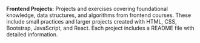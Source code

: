 **Frontend Projects:** Projects and exercises covering foundational knowledge, data structures, and algorithms from frontend courses. These include small practices and larger projects created with HTML, CSS, Bootstrap, JavaScript, and React. Each project includes a README file with detailed information.

